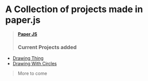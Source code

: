 # A Collection of projects made in paper.js
> <a href="http://paperjs.org/"><b>Paper JS</b></a>
> ### Current Projects added
- <a href = "https://github.com/ClassicMC-Studios/A-whole-bunch-of-things/blob/main/paperCollection/drawing.html">Drawing Thing </a>
- <a href = "https://github.com/ClassicMC-Studios/A-whole-bunch-of-things/blob/main/paperCollection/drawingWithCircles.html">Drawing With Circles</a>
> More to come
